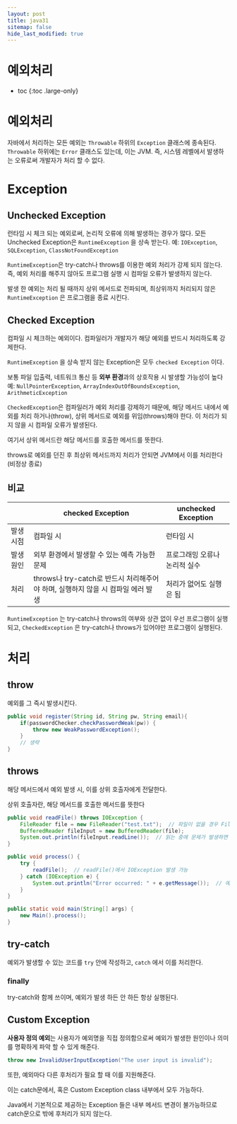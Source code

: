 ```yaml
---
layout: post
title: java31
sitemap: false
hide_last_modified: true
---
```

# 예외처리

* toc
{:toc .large-only}

# 예외처리
자바에서 처리하는 모든 예외는 `Throwable` 하위의 `Exception` 클래스에 종속된다. `Throwable` 하위에는 `Error` 클래스도 있는데, 이는 JVM. 즉, 시스템 레벨에서 발생하는 오류로써 개발자가 처리 할 수 없다.

# Exception

## Unchecked Exception

런타임 시 체크 되는 예외로써, 논리적 오류에 의해 발생하는 경우가 많다. 모든 Unchecked Exception은 `RuntimeException` 을 상속 받는다.
예: `IOException`, `SQLException`, `ClassNotFoundException`

`RuntimeException`은  try-catch나 throws를 이용한 예외 처리가 강제 되지 않는다. 즉, 예외 처리를 해주지 않아도 프로그램 실행 시 컴파일 오류가 발생하지 않는다.

발생 한 예외는 처리 될 때까지 상위 메서드로 전파되며, 최상위까지 처리되지 않은 `RuntimeException` 은 프로그램을 종료 시킨다.

## Checked Exception

컴파일 시 체크하는 예외이다. 컴파일러가 개발자가 해당 예외를 반드시 처리하도록 강제한다.

`RuntimeException` 을 상속 받지 않는 Exception은 모두 `checked Exception` 이다.

보통 파일 입출력, 네트워크 통신 등 **외부 환경**과의 상호작용 시 발생할 가능성이 높다
예: `NullPointerException`, `ArrayIndexOutOfBoundsException`, `ArithmeticException`

`CheckedException`은 컴파일러가 예외 처리를 강제하기 때문에, 해당 메서드 내에서 예외를 처리 하거나(throw), 상위 메서드로 예외를 위임(throws)해야 한다. 이 처리가 되지 않을 시 컴파일 오류가 발생된다.

여기서 상위 메서드란 해당 메서드를 호출한 메서드를 뜻한다.

throws로 예외를 던진 후 최상위 메서드까지 처리가 안되면 JVM에서 이를 처리한다(비정상 종료)

## 비교

|  | checked Exception | unchecked Exception |
| --- | --- | --- |
| 발생 시점 | 컴파일 시 | 런타임 시 |
| 발생 원인 | 외부 환경에서 발생할 수 있는 예측 가능한 문제 | 프로그래밍 오류나 논리적 실수 |
| 처리 | throws나 try-catch로 반드시 처리해주어야 하며, 실행하지 않을 시 컴파일 에러 발생 | 처리가 없어도 실행은 됨 |

`RuntimeException` 는 try-catch나 throws의 여부와 상관 없이 우선 프로그램이 실행되고, `CheckedException` 은 try-catch나 throws가 있어야만 프로그램이 실행된다.

# 처리

## throw

예외를 그 즉시 발생시킨다.

```java
public void register(String id, String pw, String email){
    if(passwordChecker.checkPasswordWeak(pw)) {
        throw new WeakPasswordException();
    }
    // 생략
}
```

## throws

해당 메서드에서 예외 발생 시, 이를 상위 호출자에게 전달한다. 

상위 호출자란, 해당 메서드를 호출한 메서드를 뜻한다

```java
public void readFile() throws IOException {
    FileReader file = new FileReader("test.txt");  // 파일이 없을 경우 FileNotFoundException 발생
    BufferedReader fileInput = new BufferedReader(file);
    System.out.println(fileInput.readLine());  // 읽는 중에 문제가 발생하면 IOException 발생
}
```

```java
public void process() {
    try {
        readFile();  // readFile()에서 IOException 발생 가능
    } catch (IOException e) {
        System.out.println("Error occurred: " + e.getMessage());  // 예외 처리
    }
}
```

```java
public static void main(String[] args) {
    new Main().process();
}
```

## try-catch

예외가 발생할 수 있는 코드를 `try` 안에 작성하고, `catch` 에서 이를 처리한다. 

### finally

try-catch와 함께 쓰이며, 예외가 발생 하든 안 하든 항상 실행된다.

## Custom Exception

**사용자 정의 예외**는 사용자가 예외명을 직접 정의함으로써 예외가 발생한 원인이나 의미를 명확하게 파악 할 수 있게 해준다.

```java
throw new InvalidUserInputException("The user input is invalid");
```

또한, 예외마다 다른 후처리가 필요 할 때 이를 지원해준다.

이는 catch문에서, 혹은 Custom Exception class 내부에서 모두 가능하다. 

Java에서 기본적으로 제공하는 Exception 들은 내부 메서드 변경이 불가능하므로 catch문으로 밖에 후처리가 되지 않는다.